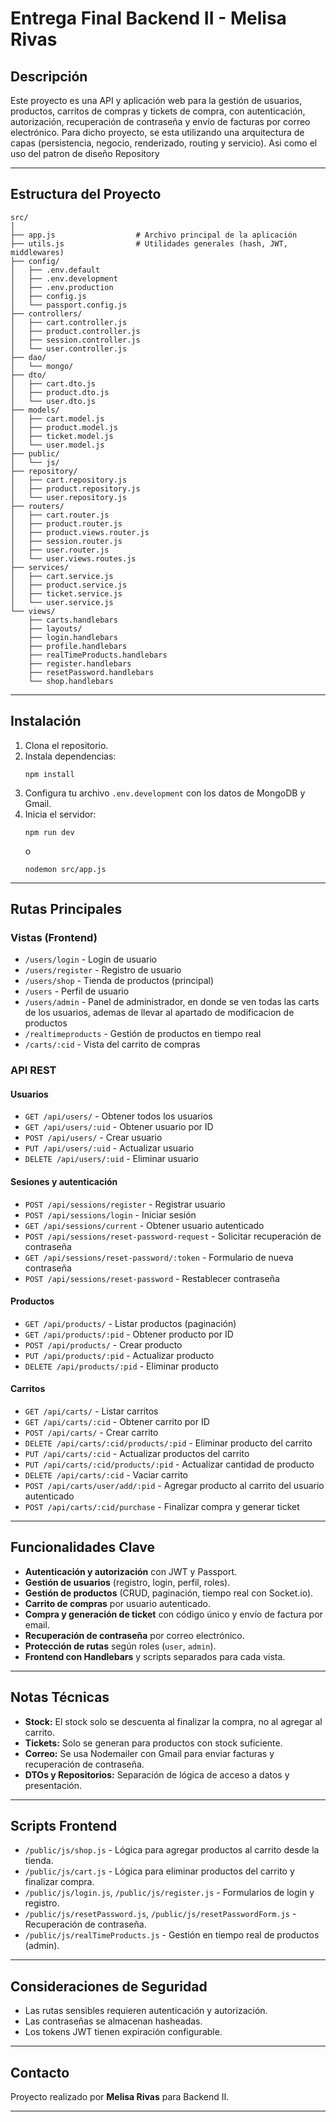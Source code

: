 # Entrega Final Backend II - Melisa Rivas

## Descripción

Este proyecto es una API y aplicación web para la gestión de usuarios, productos, carritos de compras y tickets de compra, con autenticación, autorización, recuperación de contraseña y envío de facturas por correo electrónico.
Para dicho proyecto, se esta utilizando una arquitectura de capas (persistencia, negocio, renderizado, routing y servicio). Asi como el uso del patron de diseño Repository 

---

## Estructura del Proyecto

```
src/
│
├── app.js                  # Archivo principal de la aplicación
├── utils.js                # Utilidades generales (hash, JWT, middlewares)
├── config/
│   ├── .env.default
│   ├── .env.development
│   ├── .env.production
│   ├── config.js
│   └── passport.config.js
├── controllers/
│   ├── cart.controller.js
│   ├── product.controller.js
│   ├── session.controller.js
│   └── user.controller.js
├── dao/
│   └── mongo/
├── dto/
│   ├── cart.dto.js
│   ├── product.dto.js
│   └── user.dto.js
├── models/
│   ├── cart.model.js
│   ├── product.model.js
│   ├── ticket.model.js
│   └── user.model.js
├── public/
│   └── js/
├── repository/
│   ├── cart.repository.js
│   ├── product.repository.js
│   └── user.repository.js
├── routers/
│   ├── cart.router.js
│   ├── product.router.js
│   ├── product.views.router.js
│   ├── session.router.js
│   ├── user.router.js
│   └── user.views.routes.js
├── services/
│   ├── cart.service.js
│   ├── product.service.js
│   ├── ticket.service.js
│   └── user.service.js
└── views/
    ├── carts.handlebars
    ├── layouts/
    ├── login.handlebars
    ├── profile.handlebars
    ├── realTimeProducts.handlebars
    ├── register.handlebars
    ├── resetPassword.handlebars
    └── shop.handlebars
```

---

## Instalación

1. Clona el repositorio.
2. Instala dependencias:
   ```
   npm install
   ```
3. Configura tu archivo `.env.development` con los datos de MongoDB y Gmail.
4. Inicia el servidor:
   ```
   npm run dev
   ```
   o
   ```
   nodemon src/app.js
   ```

---

## Rutas Principales

### **Vistas (Frontend)**

- `/users/login` - Login de usuario
- `/users/register` - Registro de usuario
- `/users/shop` - Tienda de productos (principal)
- `/users` - Perfil de usuario
- `/users/admin` - Panel de administrador, en donde se ven todas las carts de los usuarios, ademas de llevar al apartado de modificacion de productos
- `/realtimeproducts` - Gestión de productos en tiempo real
- `/carts/:cid` - Vista del carrito de compras

### **API REST**

#### **Usuarios**
- `GET /api/users/` - Obtener todos los usuarios
- `GET /api/users/:uid` - Obtener usuario por ID
- `POST /api/users/` - Crear usuario
- `PUT /api/users/:uid` - Actualizar usuario
- `DELETE /api/users/:uid` - Eliminar usuario

#### **Sesiones y autenticación**
- `POST /api/sessions/register` - Registrar usuario
- `POST /api/sessions/login` - Iniciar sesión
- `GET /api/sessions/current` - Obtener usuario autenticado
- `POST /api/sessions/reset-password-request` - Solicitar recuperación de contraseña
- `GET /api/sessions/reset-password/:token` - Formulario de nueva contraseña
- `POST /api/sessions/reset-password` - Restablecer contraseña

#### **Productos**
- `GET /api/products/` - Listar productos (paginación)
- `GET /api/products/:pid` - Obtener producto por ID
- `POST /api/products/` - Crear producto
- `PUT /api/products/:pid` - Actualizar producto
- `DELETE /api/products/:pid` - Eliminar producto

#### **Carritos**
- `GET /api/carts/` - Listar carritos
- `GET /api/carts/:cid` - Obtener carrito por ID
- `POST /api/carts/` - Crear carrito
- `DELETE /api/carts/:cid/products/:pid` - Eliminar producto del carrito
- `PUT /api/carts/:cid` - Actualizar productos del carrito
- `PUT /api/carts/:cid/products/:pid` - Actualizar cantidad de producto
- `DELETE /api/carts/:cid` - Vaciar carrito
- `POST /api/carts/user/add/:pid` - Agregar producto al carrito del usuario autenticado
- `POST /api/carts/:cid/purchase` - Finalizar compra y generar ticket

---

## Funcionalidades Clave

- **Autenticación y autorización** con JWT y Passport.
- **Gestión de usuarios** (registro, login, perfil, roles).
- **Gestión de productos** (CRUD, paginación, tiempo real con Socket.io).
- **Carrito de compras** por usuario autenticado.
- **Compra y generación de ticket** con código único y envío de factura por email.
- **Recuperación de contraseña** por correo electrónico.
- **Protección de rutas** según roles (`user`, `admin`).
- **Frontend con Handlebars** y scripts separados para cada vista.

---

## Notas Técnicas

- **Stock:** El stock solo se descuenta al finalizar la compra, no al agregar al carrito.
- **Tickets:** Solo se generan para productos con stock suficiente.
- **Correo:** Se usa Nodemailer con Gmail para enviar facturas y recuperación de contraseña.
- **DTOs y Repositorios:** Separación de lógica de acceso a datos y presentación.

---

## Scripts Frontend

- `/public/js/shop.js` - Lógica para agregar productos al carrito desde la tienda.
- `/public/js/cart.js` - Lógica para eliminar productos del carrito y finalizar compra.
- `/public/js/login.js`, `/public/js/register.js` - Formularios de login y registro.
- `/public/js/resetPassword.js`, `/public/js/resetPasswordForm.js` - Recuperación de contraseña.
- `/public/js/realTimeProducts.js` - Gestión en tiempo real de productos (admin).

---

## Consideraciones de Seguridad

- Las rutas sensibles requieren autenticación y autorización.
- Las contraseñas se almacenan hasheadas.
- Los tokens JWT tienen expiración configurable.

---

## Contacto

Proyecto realizado por **Melisa Rivas** para Backend II.

---
